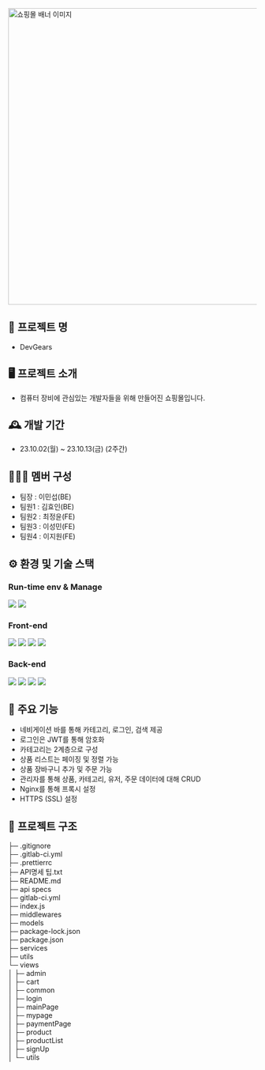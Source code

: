 <img src="https://kdt-gitlab.elice.io/sw_track/class_06/web_project/team05/teamtotal/uploads/97350ef12d03f8e73cd93123958c4452/%EB%B0%B0%EB%84%88.png" alt="쇼핑몰 배너 이미지" style="width:600px"/>


## 🛒 프로젝트 명

- DevGears

## 🖥️ 프로젝트 소개

- 컴퓨터 장비에 관심있는 개발자들을 위해 만들어진 쇼핑몰입니다.

## 🕰️ 개발 기간

- 23.10.02(월) ~ 23.10.13(금) (2주간)

## 🧑‍🤝‍🧑 멤버 구성

- 팀장 : 이민섭(BE)
- 팀원1 : 김효인(BE)
- 팀원2 : 최정윤(FE)
- 팀원3 : 이성민(FE)
- 팀원4 : 이지원(FE)

## ⚙️ 환경 및 기술 스택

### Run-time env & Manage
<img src="https://img.shields.io/badge/Node.js-339933.svg?&style=for-the-badge&logo=Node.js&logoColor=white">
<img src="https://img.shields.io/badge/PM2-2B037A.svg?&style=for-the-badge&logo=PM2&logoColor=white">

### Front-end
<img src="https://img.shields.io/badge/HTML5-E34F26.svg?&style=for-the-badge&logo=HTML5&logoColor=white">
<img src="https://img.shields.io/badge/CSS3-1572B6.svg?&style=for-the-badge&logo=CSS3&logoColor=white">
<img src="https://img.shields.io/badge/JavaScript-F7DF1E.svg?&style=for-the-badge&logo=JavaScript&logoColor=white">
<img src="https://img.shields.io/badge/bulma-00D1B2.svg?&style=for-the-badge&logo=bulma&logoColor=white">

### Back-end
<img src="https://img.shields.io/badge/Express-000000.svg?&style=for-the-badge&logo=Express&logoColor=white">
<img src="https://img.shields.io/badge/MongoDB-47A248.svg?&style=for-the-badge&logo=MongoDB&logoColor=white">
<img src="https://img.shields.io/badge/Mongoose-880000.svg?&style=for-the-badge&logo=Mongoose&logoColor=white">
<img src="https://img.shields.io/badge/Nginx-009639.svg?&style=for-the-badge&logo=Nginx&logoColor=white">

## 📌 주요 기능

- 네비게이션 바를 통해 카테고리, 로그인, 검색 제공
- 로그인은 JWT를 통해 암호화
- 카테고리는 2계층으로 구성
- 상품 리스트는 페이징 및 정렬 가능
- 상품 장바구니 추가 및 주문 가능
- 관리자를 통해 상품, 카테고리, 유저, 주문 데이터에 대해 CRUD
- Nginx를 통해 프록시 설정
- HTTPS (SSL) 설정

## 💾 프로젝트 구조

├─ .gitignore <br>
├─ .gitlab-ci.yml<br>
├─ .prettierrc<br>
├─ API명세 팁.txt<br>
├─ README.md<br>
├─ api specs<br>
├─ gitlab-ci.yml<br>
├─ index.js<br>
├─ middlewares<br>
├─ models<br>
├─ package-lock.json<br>
├─ package.json<br>
├─ services<br>
├─ utils<br>
└─ views<br>
│  ├─ admin<br>
│  ├─ cart<br>
│  ├─ common<br>
│  ├─ login<br>
│  ├─ mainPage<br>
│ ├─ mypage<br>
│  ├─ paymentPage<br>
│  ├─ product<br>
│  ├─ productList<br>
│  ├─ signUp<br>
│  └─ utils
